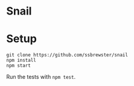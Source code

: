 # Snail

# Setup
```
git clone https://github.com/ssbrewster/snail
npm install
npm start
```
Run the tests with `npm test`.
